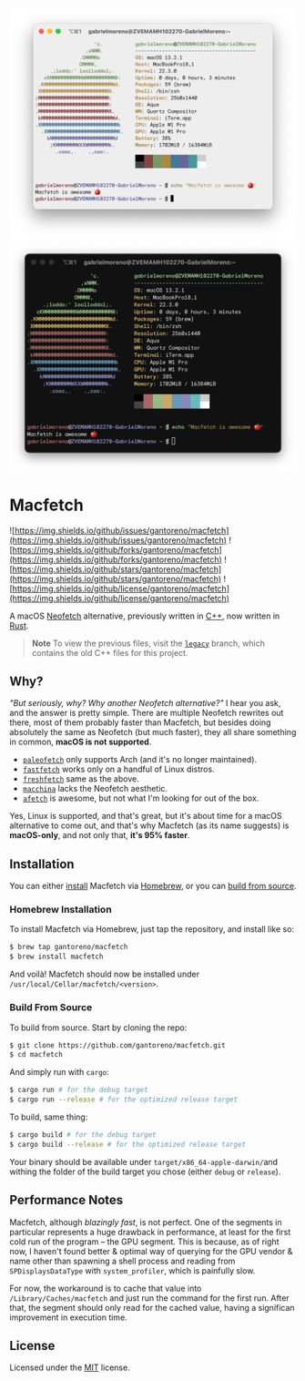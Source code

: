 <div align="center">
  <img src=".github/screenshot-light.png#gh-light-mode-only" />
  <img src=".github/screenshot-dark.png#gh-dark-mode-only" />
</div>

# Macfetch

![https://img.shields.io/github/issues/gantoreno/macfetch](https://img.shields.io/github/issues/gantoreno/macfetch) ![https://img.shields.io/github/forks/gantoreno/macfetch](https://img.shields.io/github/forks/gantoreno/macfetch) ![https://img.shields.io/github/stars/gantoreno/macfetch](https://img.shields.io/github/stars/gantoreno/macfetch) ![https://img.shields.io/github/license/gantoreno/macfetch](https://img.shields.io/github/license/gantoreno/macfetch)

A macOS [Neofetch](https://github.com/dylanaraps/neofetch) alternative, previously written in [C++](https://en.wikipedia.org/wiki/C++), now written in [Rust](https://www.rust-lang.org/).

> **Note**
> To view the previous files, visit the [`legacy`](https://github.com/gantoreno/macfetch/tree/legacy) branch, which contains the old C++ files for this project.

## Why?

_"But seriously, why? Why another Neofetch alternative?"_ I hear you ask, and the answer is pretty simple. There are multiple Neofetch rewrites out there, most of them probably faster than Macfetch, but besides doing absolutely the same as Neofetch (but much faster), they all share something in common, **macOS is not supported**.

- [`paleofetch`](https://github.com/ss7m/paleofetch) only supports Arch (and it's no longer maintained).
- [`fastfetch`](https://github.com/LinusDierheimer/fastfetch) works only on a handful of Linux distros.
- [`freshfetch`](https://github.com/K4rakara/freshfetch) same as the above.
- [`macchina`](https://github.com/Macchina-CLI/macchina) lacks the Neofetch aesthetic.
- [`afetch`](https://github.com/13-CF/afetch) is awesome, but not what I'm looking for out of the box.

Yes, Linux is supported, and that's great, but it's about time for a macOS alternative to come out, and that's why Macfetch (as its name suggests) is **macOS-only**, and not only that, **it's 95% faster**.

## Installation

You can either [install](https://github.com/gantoreno/macfetch#homebrew-installation) Macfetch via [Homebrew](https://brew.sh/), or you can [build from source](https://github.com/gantoreno/macfetch#build-from-source).

### Homebrew Installation

To install Macfetch via Homebrew, just tap the repository, and install like so:

```sh
$ brew tap gantoreno/macfetch
$ brew install macfetch
```

And voilà! Macfetch should now be installed under `/usr/local/Cellar/macfetch/<version>`.

### Build From Source

To build from source. Start by cloning the repo:

```sh
$ git clone https://github.com/gantoreno/macfetch.git
$ cd macfetch
```

And simply run with `cargo`:

```sh
$ cargo run # for the debug target
$ cargo run --release # for the optimized release target
```

To build, same thing:

```sh
$ cargo build # for the debug target
$ cargo build --release # for the optimized release target
```

Your binary should be available under `target/x86_64-apple-darwin/`and withing the folder of the build target you chose (either `debug` or `release`).

## Performance Notes

Macfetch, although _blazingly fast_, is not perfect. One of the segments in particular represents a huge drawback in performance, at least for the first cold run of the program – the GPU segment. This is because, as of right now, I haven't found better & optimal way of querying for the GPU vendor & name other than spawning a shell process and reading from `SPDisplaysDataType` with `system_profiler`, which is painfully slow.

For now, the workaround is to cache that value into `/Library/Caches/macfetch` and just run the command for the first run. After that, the segment should only read for the cached value, having a significan improvement in execution time.

## License

Licensed under the [MIT](https://opensource.org/licenses/MIT) license.
